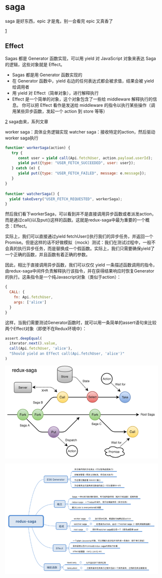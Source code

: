 # saga

saga 是好东西，epic 才是鬼，别一会看完 epic 又真香了

[1](https://tsejx.github.io/react-guidebook/ecosystem/data-flow/redux-saga/)

## Effect

Sagas 都是 Generator 函数实现，可以用 yield 对 JavaScript 对象来表达 Saga 的逻辑，这些对象就是 Effect。

- Sagas 都是用 Generator 函数实现的
- 在 Generator 函数中，yield 右边的任何表达式都会被求值，结果会被 yield 给调用者
- 用 yield 对 Effect（简单对象），进行解释执行
- Effect 是一个简单的对象，这个对象包含了一些给 middleware 解释执行的信息。 你可以把 Effect 看作是发送给 middleware 的指令以执行某些操作（调用某些异步函数，发起一个 action 到 store 等等）

[2](https://juejin.cn/post/6844903840395821064)
saga由来，系列文章

worker saga：具体业务逻辑实现
watcher saga：接收特定的action，然后驱动worker saga执行

```js
function* workerSaga(action) {
   try {
      const user = yield call(Api.fetchUser, action.payload.userId);
      yield put({type: "USER_FETCH_SUCCEEDED", user: user});
   } catch (e) {
      yield put({type: "USER_FETCH_FAILED", message: e.message});
   }
}

function* watcherSaga() {
  yield takeEvery("USER_FETCH_REQUESTED", workerSaga);
}
```

然后我们看下workerSaga，可以看到并不是直接调用异步函数或者派发action，而是通过call()以及put()这样的函数。这就是redux-saga中最为重要的一个概念：Effect。

实际上，我们可以直接通过yield fetchUser()执行我们的异步任务，并返回一个Promise。但是这样的话不好做模拟（mock）测试：我们在测试过程中，一般不会真的执行异步任务，而是替换成一个假函数。实际上，我们只需要确保yield了一个正确的函数，并且函数有着正确的参数。

因此，相比于直接调用异步函数，我们可以仅仅 yield 一条描述函数调用的指令，由redux-saga中间件负责解释执行该指令，并在获得结果响应时恢复Generator的执行。这条指令是一个纯Javascript对象（类似于action）：

```js
{
  CALL: {
    fn: Api.fetchUser,
    args: ['alice']  
  }
}
```

这样，当我们需要测试Generator函数时，就可以用一条简单的assert语句来比较两个Effect对象（即使不在Redux环境中）：

```js
assert.deepEqual(
  iterator.next().value,
  call(Api.fetchUser, 'alice'),
  "Should yield an Effect call(Api.fetchUser, 'alice')"
)
```

![saga](saga.png)

![mind](mind.png)
